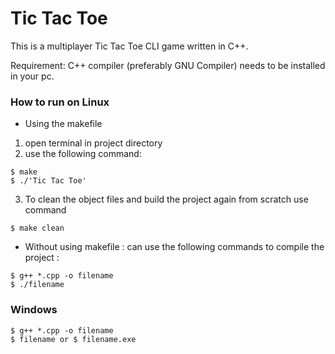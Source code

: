 # Tic Tac Toe
This is a multiplayer Tic Tac Toe CLI game written in C++.

Requirement: C++ compiler (preferably GNU Compiler) needs to be installed in your pc.

### How to run on Linux
* Using the makefile

1. open terminal in project directory
2. use the following command:

```
$ make
$ ./'Tic Tac Toe'
```
3. To clean the object files and build the project again from scratch use command  
```
$ make clean
```

* Without using makefile : can use the following commands to compile the project :
```
$ g++ *.cpp -o filename
$ ./filename 
```
### Windows
```
$ g++ *.cpp -o filename
$ filename or $ filename.exe
```
